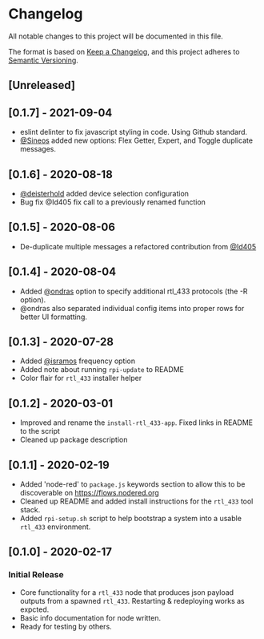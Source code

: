 # Changelog
All notable changes to this project will be documented in this file.

The format is based on [Keep a Changelog](https://keepachangelog.com/en/1.0.0/),
and this project adheres to [Semantic
Versioning](https://semver.org/spec/v2.0.0.html).

## [Unreleased]


## [0.1.7] - 2021-09-04
- eslint delinter to fix javascript styling in code.  Using Github standard.
- [@Sineos](https://github.com/Sineos) added new options: Flex Getter, Expert,
  and Toggle duplicate messages.

## [0.1.6] - 2020-08-18
- [@deisterhold](https://github.com/deisterhold) added device selection configuration
- Bug fix @Id405 fix call to a previously renamed function

## [0.1.5] - 2020-08-06
- De-duplicate multiple messages a refactored contribution from [@Id405](https://github.com/Id405)

## [0.1.4] - 2020-08-04
- Added [@ondras](https://github.com/ondras) option to specify additional rtl_433 protocols (the -R option). 
- @ondras also separated individual config items into proper rows for better UI formatting.

## [0.1.3] - 2020-07-28
- Added [@isramos](https://github.com/isramos) frequency option
- Added note about running `rpi-update` to README
- Color flair for `rtl_433` installer helper

## [0.1.2] - 2020-03-01
- Improved and rename the `install-rtl_433-app`. Fixed links in README to the
  script
- Cleaned up package description

## [0.1.1] - 2020-02-19
- Added 'node-red' to `package.js` keywords section to allow this to be discoverable on https://flows.nodered.org
- Cleaned up README and added install instructions for the `rtl_433` tool stack.
- Added `rpi-setup.sh` script to help bootstrap a system into a usable `rtl_433` environment.

## [0.1.0] - 2020-02-17
### Initial Release
- Core functionality for a `rtl_433` node that produces json payload outputs
  from a spawned `rtl_433`.  Restarting & redeploying works as expcted.
- Basic info documentation for node written.
- Ready for testing by others.
